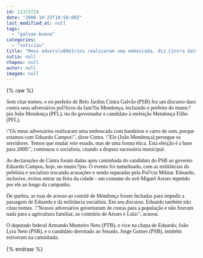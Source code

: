 ```yaml
---
id: 12373724
date: "2006-10-23T18:58:00Z"
last_modified_at: null
tags:
  - "galvao-bueno"
categories:
  - "noticias"
title: "Meus advers\u00e1rios realizaram uma emboscada, diz Cintra Galv\u00e3o"
sutia: null
chapeu: null
autor: null
imagem: null
---
```

{% raw %}
<p><P><FONT face=Verdana>Sem citar nomes, o ex-prefeito de Belo Jardim Cintra Galvão (PSB) fez um discurso duro contra seus adversários pol?ticos da fam?lia Mendonça, incluindo o prefeito do munic?pio João Mendonça (PFL),&nbsp;tio do governador e candidato à reeleição Mendonça Filho (PFL).</FONT></P></p>
<p><P><FONT face=Verdana>\"Os meus adversários realizaram uma emboscada com bandeiras e carro de som, porque estamos com Eduardo Campos\", disse Cintra. \"Ele (João Mendonça) persegue os servidores. Temos que mudar este estado, mas de uma forma ética. Esta eleição é a base para 2008\", continuou o socialista, citando a disputa sucessória municipal.</FONT></P></p>
<p><P><FONT face=Verdana>As declarações de Cintra foram dadas após caminhada do candidato do PSB ao governo Eduardo Campos, hoje, no munic?pio. O evento foi tumultuado, com as militâncias do pefelista e socialista trocando acusações e sendo separadas pela Pol?cia Militar. Eduardo, inclusive, evitou entrar na feira da cidade - um costume do avô Miguel Arraes repetido por ele ao longo da campanha. </FONT></P></p>
<p><P><FONT face=Verdana>De quebra, as ruas de acesso ao comitê de Mendonça foram fechadas para impedir a passagem de Eduardo e da militância socialista. Em seu discurso, Eduardo também não citou nomes. \"Nossos adversários governaram de costas para a população e não fizeram nada para a agricultura familiar, ao contrário de Arraes e Lula\", acusou. </FONT></P></p>
<p><P><FONT face=Verdana>O deputado federal Armando Monteiro Neto (PTB), o vice na chapa de Eduardo, João Lyra Neto (PSB), e o candidato derrotado ao Senado, Jorge Gomes (PSB), tembém estiveram na caminhada.</FONT> </P> </p>
{% endraw %}